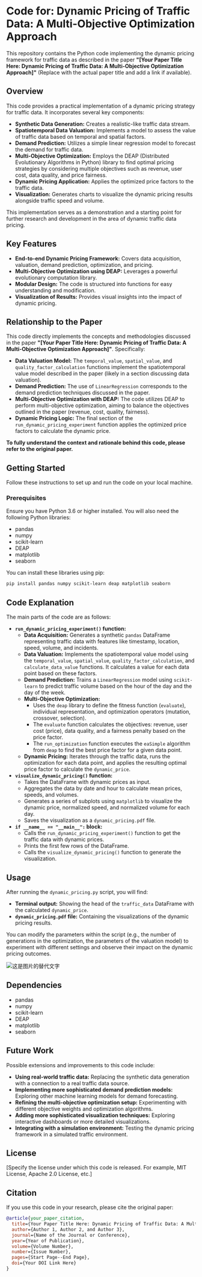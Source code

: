 
# Code for: Dynamic Pricing of Traffic Data: A Multi-Objective Optimization Approach

This repository contains the Python code implementing the dynamic pricing framework for traffic data as described in the paper **"[Your Paper Title Here: Dynamic Pricing of Traffic Data: A Multi-Objective Optimization Approach]"** (Replace with the actual paper title and add a link if available).

## Overview

This code provides a practical implementation of a dynamic pricing strategy for traffic data. It incorporates several key components:

* **Synthetic Data Generation:** Creates a realistic-like traffic data stream.
* **Spatiotemporal Data Valuation:** Implements a model to assess the value of traffic data based on temporal and spatial factors.
* **Demand Prediction:** Utilizes a simple linear regression model to forecast the demand for traffic data.
* **Multi-Objective Optimization:** Employs the DEAP (Distributed Evolutionary Algorithms in Python) library to find optimal pricing strategies by considering multiple objectives such as revenue, user cost, data quality, and price fairness.
* **Dynamic Pricing Application:** Applies the optimized price factors to the traffic data.
* **Visualization:** Generates charts to visualize the dynamic pricing results alongside traffic speed and volume.

This implementation serves as a demonstration and a starting point for further research and development in the area of dynamic traffic data pricing.

## Key Features

* **End-to-end Dynamic Pricing Framework:**  Covers data acquisition, valuation, demand prediction, optimization, and pricing.
* **Multi-Objective Optimization using DEAP:**  Leverages a powerful evolutionary computation library.
* **Modular Design:**  The code is structured into functions for easy understanding and modification.
* **Visualization of Results:** Provides visual insights into the impact of dynamic pricing.

## Relationship to the Paper

This code directly implements the concepts and methodologies discussed in the paper **"[Your Paper Title Here: Dynamic Pricing of Traffic Data: A Multi-Objective Optimization Approach]"**. Specifically:

* **Data Valuation Model:** The `temporal_value`, `spatial_value`, and `quality_factor_calculation` functions implement the spatiotemporal value model described in the paper (likely in a section discussing data valuation).
* **Demand Prediction:** The use of `LinearRegression` corresponds to the demand prediction techniques discussed in the paper.
* **Multi-Objective Optimization with DEAP:** The code utilizes DEAP to perform multi-objective optimization, aiming to balance the objectives outlined in the paper (revenue, cost, quality, fairness).
* **Dynamic Pricing Logic:** The final section of the `run_dynamic_pricing_experiment` function applies the optimized price factors to calculate the dynamic price.

**To fully understand the context and rationale behind this code, please refer to the original paper.**

## Getting Started

Follow these instructions to set up and run the code on your local machine.

### Prerequisites

Ensure you have Python 3.6 or higher installed. You will also need the following Python libraries:

* pandas
* numpy
* scikit-learn
* DEAP
* matplotlib
* seaborn

You can install these libraries using pip:

```bash
pip install pandas numpy scikit-learn deap matplotlib seaborn
```

## Code Explanation

The main parts of the code are as follows:

* **`run_dynamic_pricing_experiment()` function:**
    * **Data Acquisition:** Generates a synthetic `pandas` DataFrame representing traffic data with features like timestamp, location, speed, volume, and incidents.
    * **Data Valuation:** Implements the spatiotemporal value model using the `temporal_value`, `spatial_value`, `quality_factor_calculation`, and `calculate_data_value` functions. It calculates a value for each data point based on these factors.
    * **Demand Prediction:** Trains a `LinearRegression` model using `scikit-learn` to predict traffic volume based on the hour of the day and the day of the week.
    * **Multi-Objective Optimization:**
        * Uses the `deap` library to define the fitness function (`evaluate`), individual representation, and optimization operators (mutation, crossover, selection).
        * The `evaluate` function calculates the objectives: revenue, user cost (price), data quality, and a fairness penalty based on the price factor.
        * The `run_optimization` function executes the `eaSimple` algorithm from `deap` to find the best price factor for a given data point.
    * **Dynamic Pricing:** Iterates through the traffic data, runs the optimization for each data point, and applies the resulting optimal price factor to calculate the `dynamic_price`.
* **`visualize_dynamic_pricing()` function:**
    * Takes the DataFrame with dynamic prices as input.
    * Aggregates the data by date and hour to calculate mean prices, speeds, and volumes.
    * Generates a series of subplots using `matplotlib` to visualize the dynamic price, normalized speed, and normalized volume for each day.
    * Saves the visualization as a `dynamic_pricing.pdf` file.
* **`if __name__ == "__main__":` block:**
    * Calls the `run_dynamic_pricing_experiment()` function to get the traffic data with dynamic prices.
    * Prints the first few rows of the DataFrame.
    * Calls the `visualize_dynamic_pricing()` function to generate the visualization.

## Usage

After running the `dynamic_pricing.py` script, you will find:

* **Terminal output:** Showing the head of the `traffic_data` DataFrame with the calculated `dynamic_price`.
* **`dynamic_pricing.pdf` file:** Containing the visualizations of the dynamic pricing results.

You can modify the parameters within the script (e.g., the number of generations in the optimization, the parameters of the valuation model) to experiment with different settings and observe their impact on the dynamic pricing outcomes.

![这是图片的替代文字](dynamic_pricing.png)

## Dependencies

* pandas
* numpy
* scikit-learn
* DEAP
* matplotlib
* seaborn

## Future Work

Possible extensions and improvements to this code include:

* **Using real-world traffic data:** Replacing the synthetic data generation with a connection to a real traffic data source.
* **Implementing more sophisticated demand prediction models:** Exploring other machine learning models for demand forecasting.
* **Refining the multi-objective optimization setup:** Experimenting with different objective weights and optimization algorithms.
* **Adding more sophisticated visualization techniques:** Exploring interactive dashboards or more detailed visualizations.
* **Integrating with a simulation environment:** Testing the dynamic pricing framework in a simulated traffic environment.

## License

[Specify the license under which this code is released. For example, MIT License, Apache 2.0 License, etc.]

## Citation

If you use this code in your research, please cite the original paper:

```bibtex
@article{your_paper_citation,
  title={Your Paper Title Here: Dynamic Pricing of Traffic Data: A Multi-Objective Optimization Approach},
  author={Author 1, Author 2, and Author 3},
  journal={Name of the Journal or Conference},
  year={Year of Publication},
  volume={Volume Number},
  number={Issue Number},
  pages={Start Page--End Page},
  doi={Your DOI Link Here}
}

```
